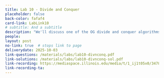 ```yaml
---
title: Lab 10 - Divide and Conquer
placeholder: false
back-color: fafaf4
card-link: LabLink10
# subtitle: And a subtitle
description: "We'll discuss one of the OG divide and conquer algorithms: Kartsuba's algorithm."
people:
layout: post
no-link: true  # stops link to page 
deliverydate: 2025-10-03
link-questions: /materials/labs/lab10-divnconq.pdf
link-solutions: /materials/labs/lab10-divnconq-sol.pdf
link-recording: https://mediaspace.illinois.edu/media/t/1_ij1t05x0/347892222
link-recording-ta: 
---
```










